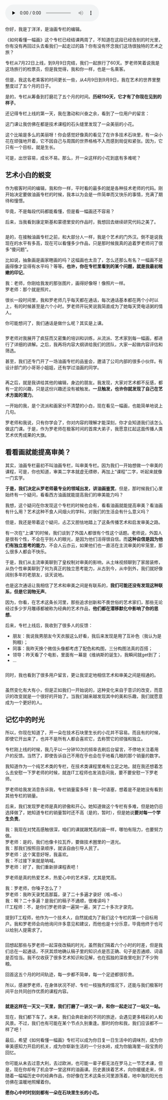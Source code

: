 <audio id="audio" title="编辑手记 | 开一朵在技术石块里生长的小花" controls="" preload="none"><source id="mp3" src="https://static001.geekbang.org/resource/audio/96/7a/9665477ae0e8108d5267fc64c3aa267a.mp3"></audio>

你好，我是丁洋洋，是油画专栏的编辑。

《如何看懂一幅画》这个专栏已经结课两周了，不知道在这段已经告别的时光里，你有没有再回过头去看我们一起走过的路？你有没有怀念我们这场很独特的艺术之旅？

专栏从7月22日上线，到9月9日完结，我们一起旅行了60天。罗老师笑着说我是这场旅行的检票员，但是我觉得，我和你一样，也是一名乘客。

但是，我这名老乘客的时间更长一些，从4月9日到9月9日，我在艺术的世界里整整度过了五个月的日子。

是的，专栏从筹备到打磨花了五个月的时间。**历经150天，它才有了你现在见到的样子**。

还记得专栏上线的第一天，我在激动和兴奋之余，看到了一位用户的留言：

> 
这门课让我仿佛在都是技术课程的石头缝里发现了一朵美丽的小花。


这个比喻是多么的美丽呀！你会感觉好像真的看见了在许多技术石块里，有一朵小花在顽强地开着，它不因自己与周围的世界格格不入而感到局促和紧张。因为，它只有一个目标，就是生长。

可是，出世容易，成长不易。那么，开一朵这样的小花到底有多难呢？

## 艺术小白的蜕变

作为极客时间的编辑，我和你一样，平时看的最多的就是各种技术老师的代码。刚开始决定要做油画专栏的时候，我本以为会是一件简单而又快乐的事情，充满了期待和憧憬。

毕竟，不是每段代码都能看懂，但是看一幅画还不容易？

后来，当我看到康定斯基和蒙德里安的作品时，我想回去继续研究代码之美了。

<img src="https://static001.geekbang.org/resource/image/10/b6/103f1ccca9012yy32402c00b5591a3b6.jpeg" alt="">

是的，在接触油画专栏之前，和大部分人一样，我是个艺术的门外汉。倒不是说我现在的水平有多高，现在可以看懂多少作品，只是那时候我真的追着罗老师问了很多“傻问题”。

比如说，抽象画是画家瞎画的吗？这幅画也太丑了，怎么还那么有名？一幅画不是画得像才显得有水平吗？等等。**也许，你在专栏里看到的某个问题，就是我最初稚嫩的印记**。

> 
<p>我：老师，你刚给我发的那张图片，画得好像呀！像照片一样。<br>
罗老师：那个就是照片。</p>


很长一段时间里，我和罗老师几乎每天都在通话，每次通话基本都在两个小时以上，有的时候甚至是六个小时。罗老师开玩笑说我简直成为了她每天煲电话粥的情人。

你可能想问了，我们通话是做什么呢？其实是上课。

<img src="https://static001.geekbang.org/resource/image/b3/9f/b333f531cd3f5d01079cf3f44937d99f.jpeg" alt="" title="学习笔记">

罗老师对我展开了疯狂而又密集的培训和训练，从流派、艺术家到每一幅画，都进行了详细的讲解。之后，我再将内容大纲讲给我们的团队，大家一起做内容评估和筛选。

甚至，我们还专门开了一场油画专栏的品鉴会，邀请了公司内部的很多小伙伴。有设计部门的小哥哥小姐姐，还有学过油画的同学。

<img src="https://static001.geekbang.org/resource/image/8c/24/8c99f48104b2c04800f13b7f87e38a24.jpeg" alt="" title="油画专栏品鉴会">

再之后，就是我讲给其他的编辑，身边的朋友。我发现，大家对艺术都不反感，都有一定的兴趣，只是这份兴趣还没有被触发。**一旦触发，也许你就发现了自己在艺术方面的潜力**。

一开始的我，是个流派和画家分不清楚的小白，现在看见一幅画，也能简单地说上几句。

罗老师和我说，只有你学会了，你对内容的理解才能深刻，你才会知道我们该怎么做这门课。于是，作为罗老师在极客时间的首席大弟子，我愿意扛起这面传播人类艺术优秀成果的大旗。

## 看看画就能提高审美？

其实，油画专栏最初不叫油画专栏，叫审美专栏。因为我们一开始想做一个审美的课程，可是，你也知道，审美二字本就虚无缥缈，再加上“课程”二字，听起来就像一门玄学。

**于是，我们决定从罗老师最专业的领域出发，讲油画鉴赏**。但是，那时候我们心里始终有一个疑问，看看西方油画就能提高我们的审美能力吗？

我想，这个疑问在你发现这个专栏的时候也会有，看看油画就能提高审美？看油画有什么用？艺术这种不食人间烟火的学科，对我们的生活会有什么意义吗？

但是，我还是带着这个疑问，忐忑又胆怯地踏上了这条传播艺术和启发审美之路。

有一次在“上课”的时候，我们谈到了外国人都很有个性这个话题。老师说，外国人是很有个性，不会在乎别人的眼光，是因为他们活得很自信。而**这种自信是因为他们有独立思考的能力**，不会人云亦云，如果他们也一直活在主流审美的牢笼里，那么很多人都会不快乐。

于是，我们从主流审美聊到了皇权制对审美的影响，从土味视频聊到了家居装修，从伪个性审美聊到了何为真正的独立思考能力，从古到今，从中到外，我们就好像阔别多年的老朋友，谈天说地。

也是这次通话让我相信了艺术和审美之间是有联系的，**我们可能还没有发现这种联系，但是它润物无声**。

因为，你看，在艺术这条长河里，那些追求创新和不畏世俗的艺术家们，那些无论经过多少岁月雕琢都被称为经典的艺术作品，**他们都在潜移默化中影响了你的思想**。

后来，专栏上线后，我收到了很多人的反馈：

- 朋友：我说我男朋友今天衣服这么好看，我后来发现是用了互补色（我认为是狗粮）；
- 同事：我昨天换个微信头像都考虑了配色和构图，三分构图法真的百搭；
- 领导：昨天看了个电影，里面有一幕是《维纳斯的诞生》，我瞬间就get到了；
- …

<img src="https://static001.geekbang.org/resource/image/3f/b7/3f262ae30f9ab3a0f0fd510598abbdb7.jpeg" alt="" title="生活的一角">

同时，我也看到了很多用户留言，更让我坚定地相信艺术和审美之间是相通的。

<img src="https://static001.geekbang.org/resource/image/62/17/6234yyffe4d2f1ee58eca1a541032e17.jpg" alt=""><br>
<img src="https://static001.geekbang.org/resource/image/e2/11/e2c8129749d02356c5aa15267e951111.jpg" alt=""><br>
<img src="https://static001.geekbang.org/resource/image/88/a5/88f5046d28df945a71946cc5yy1191a5.jpg" alt=""><br>
<img src="https://static001.geekbang.org/resource/image/8a/af/8ac4635e960dac8722e5yy61a9a59daf.jpg" alt="" title="用户留言">

虽然变化有大有小，但是正如我们一开始说的，这种变化来自于意识的改变，而意识的改变就是一个很好的开始了。当我们越来越发现其中的美和乐趣，我们就愿意成为一个更好的人。

## 记忆中的时光

所以，你现在知道了，开一朵在技术石块里生长的小花并不容易。而且有的时候，即使它开出来了，也并不是所有人都会喜欢它，去称赞它的顽强和独立。

专栏刚上线的时候，我几乎以一分钟10次的频率去刷后台留言，不停地关注着用户的反馈。当然了，即使告诉自己不用在乎也会在乎地看几眼的那个销量的数字。

我知道作为一个纯艺术类的专栏，在技术类课程里难有立足之地。就在我还想着怎么去安慰一下罗老师的时候，就连IT工程师也发消息问我，要不要安慰一下罗老师。

罗老师给我发消息告诉我，专栏销量蛮多呀！我一时语塞，想着是不是她没有看到其他专栏的销量。

后来，我们发现罗老师是真的骄傲和开心。她知道做这个专栏有多难，但是她仍旧选择做了，她知道专栏的销量暂时还不高（是的，暂时），但是她说**要对每一个学生负责**。

> 
<p>我：我现在对梵高感触很深，咱们的课就跟梵高的画一样，哪怕有阻力，也要努力做。<br>
罗老师：是的，我们也像卡拉瓦乔，要做技术圈里的一道光。<br>
我：那我们按照目录顺序，就该自由引导人民了。<br>
罗老师：这个寓意好呀，我喜欢。<br>
我：不过接下来就是呐喊。<br>
罗老师：好了，我们重新排课程表吧！</p>


罗老师是真的热爱艺术，热爱心中的艺术家，尤其是梵高。

> 
<p>我：罗老师，你嗓子怎么了？<br>
罗老师：我昨天录梵高那篇，录了二十多遍才录好（咳~咳~）<br>
我：啊？二十多遍？是我们的稿子不通顺，很难读吗？<br>
IT工程师：不，是你们罗老师录一遍哭一遍，哭了二十多次才录完。</p>


提到IT工程师，他作为一个技术人，自然就成为了我们这个专栏的第一个目标用户。我和罗老师会向他询问许多意见和建议，而他也是十分乐意，毕竟他终于也可以给别人提需求了。

<img src="https://static001.geekbang.org/resource/image/72/2f/7264d2105315306be12264947e57f92f.jpeg" alt="" title="IT工程师=学习委员">

回想起那些与罗老师一起深夜改稿的时光，虽然我们隔着六个小时的时差，但是我们总在一起通话，不厌其烦地确认稿子里的知识点是否正确、句子是否通顺、词语是否恰当。我不仅收获了很多艺术知识和见解，也在孤独的深夜里吃到了不少狗粮。

回首这五个月的时间轨迹，每一步都不简单，每一个足迹都很珍贵。

所以，感谢罗老师，在身体状况不好、专栏一枝独秀的情况下，还能与我们极客时间平台共同创作优质的课程内容。

<img src="https://static001.geekbang.org/resource/image/5d/95/5d68e89b4db806d3175c794268de9e95.jpeg" alt="">

**就是这样在一天又一天里，我们打磨了一讲又一讲，和你一起走过了一站又一站。**

现在，我们都下车了。未来，我们会奔赴新的不同的旅途，会遇见更多精彩的人和风景。不过，我们也有可能在某个节点久别重逢。那时的你和我，我们应该都不一样了吧！

最后，希望《如何看懂一幅画》专栏可以成为你日复一日生活中的调味剂，成为你审美感知力开启的机关，成为你崭新生活的一个分水岭，成为你脑海里一段宝贵的回忆。

你可能从未去过意大利，去过欧洲，也可能一辈子都无法在罗马上一节艺术课，但是，现在你却有了机会学一堂这样的油画课。历史裹挟着艺术，向你缓缓走来，伴随着一幅幅历史中的经典作品，你好像在艺术这条长河里游荡着，地中海的阳光也仿佛在温暖地照耀着你。

**愿你心中时时刻刻都有一朵在石块里生长的小花。**

<img src="https://static001.geekbang.org/resource/image/a9/23/a9fc4526a4e8a634f7ca02b5f50dd723.jpeg" alt="" title="致敬那些等待专栏更新的日子">
